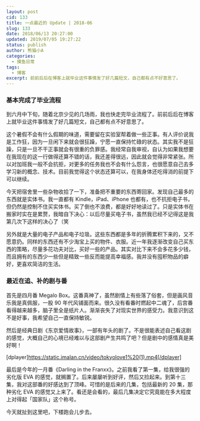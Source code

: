 ```yaml
---
layout: post
cid: 133
title: 一点最近的 Update | 2018-06
slug: 133
date: 2018/06/13 20:27:00
updated: 2019/07/05 19:27:22
status: publish
author: 熊猫小A
categories: 
  - 摸鱼日常
tags: 
  - 博客
excerpt: 前前后后在博客上就毕业这件事情发了好几篇短文，自己都有点不好意思了。
---
```



### 基本完成了毕业流程

到六月中下旬，随着北京少见的几场雨，我也快走完毕业流程了。前前后后在博客上就毕业这件事情发了好几篇短文，自己都有点不好意思了。

这个暑假不会有什么假期的味道，需要留在实验室帮着做一些正事。有人评价说我是工作狂，因为一旦闲下来就会很狂躁，宁愿一直保持忙碌的状态。其实我不是狂躁，只是一旦不干正事就会有很重的负罪感。我经常自我审视，自认为如果我想要在我现在的这一行做得还算不错的话，我还差得很远，因此就会觉得非常紧张。所以对加班我一般不会抗拒，对更多的任务我也不会有什么怨言，也很愿意自己去多学习新的概念、技术。目前我觉得这个状态还算可以，在我身体还吃得消的前提下可以继续。

今天把宿舍里一些杂物收拾了一下，准备把不重要的东西寄回家。发现自己最多的东西就是实体书。我一直都有 Kindle，iPad、iPhone 也都有，也不抗拒电子书，但仍然是控制不住买实体书。买了倒也不浪费，都是好好地读过了。只是实体书在搬家时实在是累赘，我暗自下决心：以后尽量买电子书，虽然我已经不记得这是我第几次下这样的决心了（笑

另外就是大量的电子产品和电子垃圾。这些东西都是多年的折腾累积下来的，又不愿意扔。同样的东西还有不少淘宝上买的物件、衣服。近一年我逐渐改变自己买东西的策略，尽量多花功夫对比，买好一些的产品。其实对比下来不会多花多少钱，而且拥有的东西少一些但是精致一些反而能提高幸福感。我并没有囤积物品的癖好，更喜欢简洁的生活。

### 最近在追、补的剧与番

首先是四月番 Megalo Box。这番真神了，虽然剧情上有些落了俗套，但是画风音乐我是真佩服，一股 90 年代风铺面而来。很久没有看番时燃起中二魂了，后宫番看得越来越多，脑子里全是纸片人。渐渐丧失了对现实世界的感受力。我意识到这不是好事，我希望自己一直保持敏锐。

然后是经典日剧《东京爱情故事》，一部有年头的剧了。不是很能表述自己看这剧的感觉，大概自己的心境已经难以与这部剧产生共鸣了吧？但是剧中的感情真是美好啊！

[dplayer]https://static.imalan.cn/video/tokyolove1%20(1).mp4[/dplayer]

最后是今年的一月番《Darling in the Franxx》。之前我看了第一集，给我很强的劣化版 EVA 的感觉，就搁置了。后来屡屡听到好评，然后又捡起来。到第十三集，我对这部番的好感达到了顶峰。可惜的是后来的几集，包括最新的 20 集，那种劣化 EVA 的感觉又上来了。看还是会看的，最后几集决定它究竟能在多大程度上对得起「国家队」这个称号。

今天就扯到这里吧，下楼跑会儿步去。